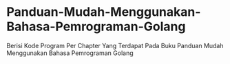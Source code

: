 # Panduan-Mudah-Menggunakan-Bahasa-Pemrograman-Golang
Berisi Kode Program Per Chapter Yang Terdapat Pada Buku Panduan Mudah Menggunakan Bahasa Pemrograman Golang
